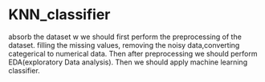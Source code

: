 # KNN_classifier
absorb the dataset w
we should first perform the preprocessing of the dataset. filling the missing values, removing the noisy data,converting categerical to numerical data.
Then after preprocessing we should perform EDA(exploratory Data analysis).
Then we should apply machine learning classifier.

